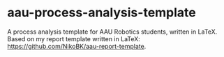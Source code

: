 # aau-process-analysis-template
A process analysis template for AAU Robotics students, written in LaTeX. 
Based on my report template written in LaTeX: https://github.com/NikoBK/aau-report-template.
